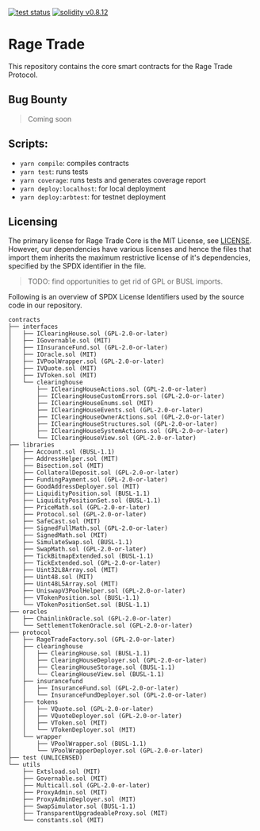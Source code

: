 <p>
    <a href="https://github.com/rage-trade/perpswap-contracts/actions"><img alt="test status" src="https://github.com/rage-trade/perpswap-contracts/actions/workflows/tests.yml/badge.svg"></a>
    <a href="https://solidity.readthedocs.io/en/v0.8.12/"><img alt="solidity v0.8.12" src="https://badgen.net/badge/solidity/v0.8.12/blue"></a>
</p>

# Rage Trade

This repository contains the core smart contracts for the Rage Trade Protocol.

## Bug Bounty

> Coming soon

## Scripts:

- `yarn compile`: compiles contracts
- `yarn test`: runs tests
- `yarn coverage`: runs tests and generates coverage report
- `yarn deploy:localhost`: for local deployment
- `yarn deploy:arbtest`: for testnet deployment

## Licensing

The primary license for Rage Trade Core is the MIT License, see [LICENSE](./LICENSE). However, our dependencies have various licenses and hence the files that import them inherits the maximum restrictive license of it's dependencies, specified by the SPDX identifier in the file.

> TODO: find opportunities to get rid of GPL or BUSL imports.

Following is an overview of SPDX License Identifiers used by the source code in our repository.

```
contracts
├── interfaces
│   ├── IClearingHouse.sol (GPL-2.0-or-later)
│   ├── IGovernable.sol (MIT)
│   ├── IInsuranceFund.sol (GPL-2.0-or-later)
│   ├── IOracle.sol (MIT)
│   ├── IVPoolWrapper.sol (GPL-2.0-or-later)
│   ├── IVQuote.sol (MIT)
│   ├── IVToken.sol (MIT)
│   └── clearinghouse
│       ├── IClearingHouseActions.sol (GPL-2.0-or-later)
│       ├── IClearingHouseCustomErrors.sol (GPL-2.0-or-later)
│       ├── IClearingHouseEnums.sol (MIT)
│       ├── IClearingHouseEvents.sol (GPL-2.0-or-later)
│       ├── IClearingHouseOwnerActions.sol (GPL-2.0-or-later)
│       ├── IClearingHouseStructures.sol (GPL-2.0-or-later)
│       ├── IClearingHouseSystemActions.sol (GPL-2.0-or-later)
│       └── IClearingHouseView.sol (GPL-2.0-or-later)
├── libraries
│   ├── Account.sol (BUSL-1.1)
│   ├── AddressHelper.sol (MIT)
│   ├── Bisection.sol (MIT)
│   ├── CollateralDeposit.sol (GPL-2.0-or-later)
│   ├── FundingPayment.sol (GPL-2.0-or-later)
│   ├── GoodAddressDeployer.sol (MIT)
│   ├── LiquidityPosition.sol (BUSL-1.1)
│   ├── LiquidityPositionSet.sol (BUSL-1.1)
│   ├── PriceMath.sol (GPL-2.0-or-later)
│   ├── Protocol.sol (GPL-2.0-or-later)
│   ├── SafeCast.sol (MIT)
│   ├── SignedFullMath.sol (GPL-2.0-or-later)
│   ├── SignedMath.sol (MIT)
│   ├── SimulateSwap.sol (BUSL-1.1)
│   ├── SwapMath.sol (GPL-2.0-or-later)
│   ├── TickBitmapExtended.sol (BUSL-1.1)
│   ├── TickExtended.sol (GPL-2.0-or-later)
│   ├── Uint32L8Array.sol (MIT)
│   ├── Uint48.sol (MIT)
│   ├── Uint48L5Array.sol (MIT)
│   ├── UniswapV3PoolHelper.sol (GPL-2.0-or-later)
│   ├── VTokenPosition.sol (BUSL-1.1)
│   └── VTokenPositionSet.sol (BUSL-1.1)
├── oracles
│   ├── ChainlinkOracle.sol (GPL-2.0-or-later)
│   └── SettlementTokenOracle.sol (GPL-2.0-or-later)
├── protocol
│   ├── RageTradeFactory.sol (GPL-2.0-or-later)
│   ├── clearinghouse
│   │   ├── ClearingHouse.sol (BUSL-1.1)
│   │   ├── ClearingHouseDeployer.sol (GPL-2.0-or-later)
│   │   ├── ClearingHouseStorage.sol (BUSL-1.1)
│   │   └── ClearingHouseView.sol (BUSL-1.1)
│   ├── insurancefund
│   │   ├── InsuranceFund.sol (GPL-2.0-or-later)
│   │   └── InsuranceFundDeployer.sol (GPL-2.0-or-later)
│   ├── tokens
│   │   ├── VQuote.sol (GPL-2.0-or-later)
│   │   ├── VQuoteDeployer.sol (GPL-2.0-or-later)
│   │   ├── VToken.sol (MIT)
│   │   └── VTokenDeployer.sol (MIT)
│   └── wrapper
│       ├── VPoolWrapper.sol (BUSL-1.1)
│       └── VPoolWrapperDeployer.sol (GPL-2.0-or-later)
├── test (UNLICENSED)
└── utils
    ├── Extsload.sol (MIT)
    ├── Governable.sol (MIT)
    ├── Multicall.sol (GPL-2.0-or-later)
    ├── ProxyAdmin.sol (MIT)
    ├── ProxyAdminDeployer.sol (MIT)
    ├── SwapSimulator.sol (BUSL-1.1)
    ├── TransparentUpgradeableProxy.sol (MIT)
    └── constants.sol (MIT)

```
